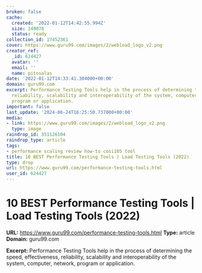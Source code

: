 ```yaml
---
broken: false
cache:
  created: '2022-01-12T14:42:55.994Z'
  size: 149078
  status: ready
collection_id: 17452361
cover: https://www.guru99.com/images/2/webload_logo_v2.png
creator_ref:
  _id: 624427
  avatar: ''
  email: ''
  name: pitosalas
date: '2022-01-12T14:33:41.304000+00:00'
domain: guru99.com
excerpt: Performance Testing Tools help in the process of determining the speed, effectiveness,
  reliability, scalability and interoperability of the system, computer, network,
  program or application.
important: false
last_update: '2024-06-24T16:25:50.737000+00:00'
media:
- link: https://www.guru99.com/images/2/webload_logo_v2.png
  type: image
raindrop_id: 351126104
raindrop_type: article
tags:
- performance scaling review how-to cosi105 tool
title: 10 BEST Performance Testing Tools | Load Testing Tools (2022)
type: drop
url: https://www.guru99.com/performance-testing-tools.html
user_id: 624427
---
```


# 10 BEST Performance Testing Tools | Load Testing Tools (2022)

**URL:** https://www.guru99.com/performance-testing-tools.html
**Type:** article
**Domain:** guru99.com

**Excerpt:** Performance Testing Tools help in the process of determining the speed, effectiveness, reliability, scalability and interoperability of the system, computer, network, program or application.

